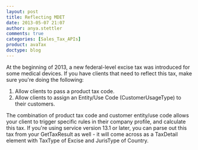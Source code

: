 ```yaml
---
layout: post
title: Reflecting MDET
date: 2013-05-07 21:07
author: anya.stettler
comments: true
categories: [Sales_Tax_APIs]
product: avaTax
doctype: blog
---
```

At the beginning of 2013, a new federal-level excise tax was introduced for some medical devices. If you have clients that need to reflect this tax, make sure you're doing the following:

<ol>
<li>Allow clients to pass a product tax code.</li>
<li>Allow clients to assign an Entity/Use Code (CustomerUsageType) to their customers.</li>
</ol>

The combination of product tax code and customer entity/use code allows your client to trigger specific rules in their company profile, and calculate this tax. If you're using service version 13.1 or later, you can parse out this tax from your GetTaxResult as well - it will come across as a TaxDetail element with TaxType of Excise and JurisType of Country.
